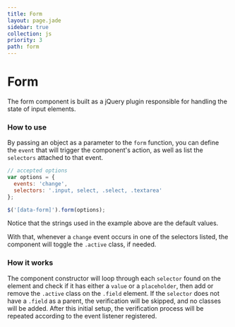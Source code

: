 ```yaml
---
title: Form
layout: page.jade
sidebar: true
collection: js
priority: 3
path: form
---
```


# Form
<p class="lead">
  The form component is built as a jQuery plugin responsible for handling the state of input elements.
</p>

### How to use
By passing an object as a parameter to the `form` function, you can define the `event` that will trigger the component's action, as well as list the `selectors` attached to that event.
```js
// accepted options
var options = {
  events: 'change',
  selectors: '.input, select, .select, .textarea'
};

$('[data-form]').form(options);
```
<p class="notification notification-warning">
  Notice that the strings used in the example above are the default values.
</p>

With that, whenever a `change` event occurs in one of the selectors listed, the component will toggle the `.active` class, if needed.

### How it works
The component constructor will loop through each `selector` found on the element and check if it has either a `value` or a `placeholder`, then add or remove the `.active` class on the `.field` element. If the `selector` does not have a `.field` as a parent, the verification will be skipped, and no classes will be added.
After this initial setup, the verification process will be repeated according to the event listener registered.
